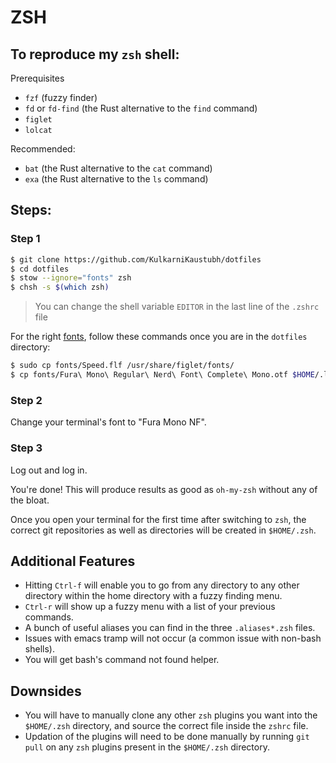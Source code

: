 # ZSH

## To reproduce my `zsh` shell:

Prerequisites

- `fzf` (fuzzy finder)
- `fd` or `fd-find` (the Rust alternative to the `find` command)
- `figlet`
- `lolcat`

Recommended:

- `bat` (the Rust alternative to the `cat` command)
- `exa` (the Rust alternative to the `ls` command)

## Steps:

### Step 1

```sh
$ git clone https://github.com/KulkarniKaustubh/dotfiles
$ cd dotfiles
$ stow --ignore="fonts" zsh
$ chsh -s $(which zsh)
```

> You can change the shell variable `EDITOR` in the last line of the `.zshrc` file

For the right [fonts](https://github.com/KulkarniKaustubh/dotfiles/tree/main/fonts), follow these commands once you are in the `dotfiles` directory:

```sh
$ sudo cp fonts/Speed.flf /usr/share/figlet/fonts/
$ cp fonts/Fura\ Mono\ Regular\ Nerd\ Font\ Complete\ Mono.otf $HOME/.local/share/fonts/
 ```

### Step 2
Change your terminal's font to "Fura Mono NF".

### Step 3
Log out and log in.

You're done! This will produce results as good as `oh-my-zsh` without any of the bloat.

Once you open your terminal for the first time after switching to `zsh`, the correct git repositories as well as directories will be created in `$HOME/.zsh`.

## Additional Features

- Hitting `Ctrl-f` will enable you to go from any directory to any other directory within the home directory with a fuzzy finding menu.
- `Ctrl-r` will show up a fuzzy menu with a list of your previous commands.
- A bunch of useful aliases you can find in the three `.aliases*.zsh` files.
- Issues with emacs tramp will not occur (a common issue with non-bash shells).
- You will get bash's command not found helper.


## Downsides

- You will have to manually clone any other `zsh` plugins you want into the `$HOME/.zsh` directory, and source the correct file inside the `zshrc` file.
- Updation of the plugins will need to be done manually by running `git pull` on any `zsh` plugins present in the `$HOME/.zsh` directory.
